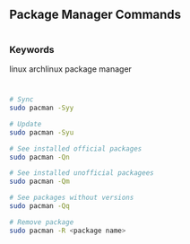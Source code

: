 ## Package Manager Commands

#
### Keywords
linux archlinux package manager 
#

```sh
# Sync
sudo pacman -Syy

# Update
sudo pacman -Syu

# See installed official packages
sudo pacman -Qn

# See installed unofficial packagees
sudo pacman -Qm

# See packages without versions
sudo pacman -Qq

# Remove package
sudo pacman -R <package name>
```
